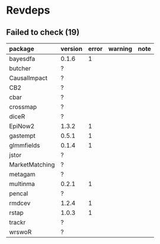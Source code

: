 # Revdeps

## Failed to check (19)

|package        |version |error |warning |note |
|:--------------|:-------|:-----|:-------|:----|
|bayesdfa       |0.1.6   |1     |        |     |
|butcher        |?       |      |        |     |
|CausalImpact   |?       |      |        |     |
|CB2            |?       |      |        |     |
|cbar           |?       |      |        |     |
|crossmap       |?       |      |        |     |
|diceR          |?       |      |        |     |
|EpiNow2        |1.3.2   |1     |        |     |
|gastempt       |0.5.1   |1     |        |     |
|glmmfields     |0.1.4   |1     |        |     |
|jstor          |?       |      |        |     |
|MarketMatching |?       |      |        |     |
|metagam        |?       |      |        |     |
|multinma       |0.2.1   |1     |        |     |
|pencal         |?       |      |        |     |
|rmdcev         |1.2.4   |1     |        |     |
|rstap          |1.0.3   |1     |        |     |
|trackr         |?       |      |        |     |
|wrswoR         |?       |      |        |     |

